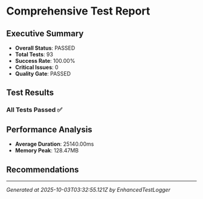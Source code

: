 # Comprehensive Test Report

## Executive Summary
- **Overall Status**: PASSED
- **Total Tests**: 93
- **Success Rate**: 100.00%
- **Critical Issues**: 0
- **Quality Gate**: PASSED

## Test Results
### All Tests Passed ✅

## Performance Analysis
- **Average Duration**: 25140.00ms
- **Memory Peak**: 128.47MB

## Recommendations


---
*Generated at 2025-10-03T03:32:55.121Z by EnhancedTestLogger*